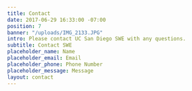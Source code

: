 ```yaml
---
title: Contact
date: 2017-06-29 16:33:00 -07:00
position: 7
banner: "/uploads/IMG_2133.JPG"
intro: Please contact UC San Diego SWE with any questions.
subtitle: Contact SWE
placeholder_name: Name
placeholder_email: Email
placeholder_phone: Phone Number
placeholder_message: Message
layout: contact
---
```


